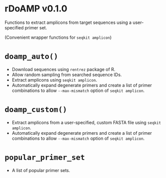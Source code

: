 # rDoAMP v0.1.0
Functions to extract amplicons from target sequences using a user-specified primer set.

(Convenient wrapper functions for `seqkit amplicon`)

# `doamp_auto()`
- Download sequences using `rentrez` package of R.
- Allow random sampling from searched sequence IDs.
- Extract amplicons using `seqkit amplicon`.
- Automatically expand degenerate primers and create a list of primer combinations to allow `--max-mismatch` option of `seqkit amplicon`.

# `doamp_custom()`
- Extract amplicons from a user-specified, custom FASTA file using `seqkit amplicon`.
- Automatically expand degenerate primers and create a list of primer combinations to allow `--max-mismatch` option of `seqkit amplicon`.

# `popular_primer_set`
- A list of popular primer sets.
